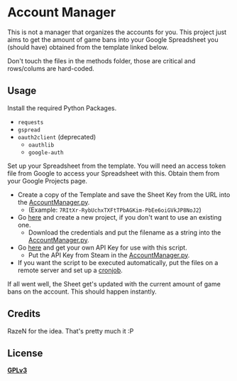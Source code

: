 # Account Manager

This is not a manager that organizes the accounts for you. This project just aims to get the amount of game bans into your Google Spreadsheet you (should have) obtained from the template linked below.

Don't touch the files in the methods folder, those are critical and rows/colums are hard-coded.

## Usage

Install the required Python Packages.

* `requests`
* `gspread`
* `oauth2client` (deprecated)
  * `oauthlib`
  * `google-auth`

Set up your Spreadsheet from the template. You will need an access token file from Google to access your Spreadsheet with this.
Obtain them from your Google Projects page.

* Create a copy of the Template and save the Sheet Key from the URL into the [AccountManager.py](AccountManager.py#L8).
  * (Example: `7RItXr-RybUchxTXFtTPbAGKim-PbEe6oiGVkJP8NoJ2`)
* Go [here](https://console.cloud.google.com/apis/dashboard) and create a new project, if you don't want to use an existing one.
  * Download the credentials and put the filename as a string into the [AccountManager.py](AccountManager.py#L9).
* Go [here](https://steamcomunity.com/dev/apikey) and get your own API Key for use with this script.
  * Put the API Key from Steam in the [AccountManager.py](AccountManager.py#L13).
* If you want the script to be executed automatically, put the files on a remote server and set up a [cronjob](https://google.com/search?q=how+to+set+up+a+cronjob).

If all went well, the Sheet get's updated with the current amount of game bans on the account. This should happen instantly.

## Credits

RazeN for the idea. That's pretty much it :P

## License

**[GPLv3](COPYING)**
